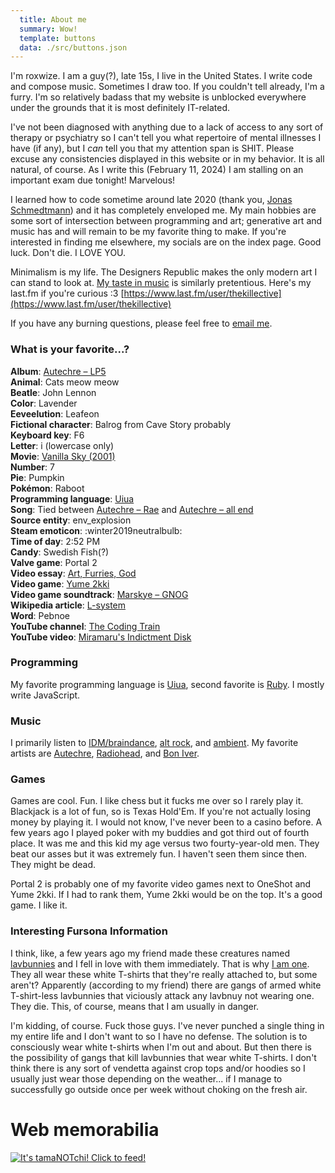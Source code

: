 ```yaml
---
  title: About me
  summary: Wow!
  template: buttons
  data: ./src/buttons.json
---
```


I'm roxwize. I am a guy(?), late 15s, I live in the United States. I write code and compose music. Sometimes I draw too. If you couldn't tell already, I'm a furry. I'm so relatively badass that my website is unblocked everywhere under the grounds that it is most definitely IT-related.

I've not been diagnosed with anything due to a lack of access to any sort of therapy or psychiatry so I can't tell you what repertoire of mental illnesses I have (if any), but I _can_ tell you that my attention span is SHIT. Please excuse any consistencies displayed in this website or in my behavior. It is all natural, of course. As I write this (February 11, 2024) I am stalling on an important exam due tonight! Marvelous!

I learned how to code sometime around late 2020 (thank you, [Jonas Schmedtmann](https://codingheroes.io/)) and it has completely enveloped me. My main hobbies are some sort of intersection between programming and art; generative art and music has and will remain to be my favorite thing to make. If you're interested in finding me elsewhere, my socials are on the index page. Good luck. Don't die. I LOVE YOU.

Minimalism is my life. The Designers Republic makes the only modern art I can stand to look at. [My taste in music](#rh-music) is similarly pretentious. Here's my last.fm if you're curious :3 [https://www.last.fm/user/thekillective](https://www.last.fm/user/thekillective)

If you have any burning questions, please feel free to [email me](mailto:biscordbro@gmail.com).

### What is your favorite...?

**Album**: [Autechre &ndash; LP5](https://www.albumoftheyear.org/album/6863-autechre-lp5.php)<br>
**Animal**: Cats meow meow<br>
**Beatle**: John Lennon<br>
**Color**: Lavender<br>
**Eeveelution**: Leafeon<br>
**Fictional character**: Balrog from Cave Story probably<br>
**Keyboard key**: F6<br>
**Letter**: i (lowercase only)<br>
**Movie**: [Vanilla Sky (2001)](https://www.imdb.com/title/tt0259711/)<br>
**Number**: 7<br>
**Pie**: Pumpkin<br>
**Pok&eacute;mon**: Raboot<br>
**Programming language**: [Uiua](https://www.uiua.org/)<br>
**Song**: Tied between [Autechre &ndash; Rae](https://www.youtube.com/watch?v=jWy9O6MdSJM) and [Autechre &ndash; all end](https://www.youtube.com/watch?v=duPQ87JLO8s)<br>
**Source entity**: env_explosion<br>
**Steam emoticon**: :winter2019neutralbulb:<br>
**Time of day**: 2:52 PM<br>
**Candy**: Swedish Fish(?)<br>
**Valve game**: Portal 2<br>
**Video essay**: [Art, Furries, God](https://youtu.be/LOGgqym6Nks)<br>
**Video game**: [Yume 2kki](https://ynoproject.net/2kki/)<br>
**Video game soundtrack**: [Marskye &ndash; GNOG](https://marskye.bandcamp.com/album/gnog)<br>
**Wikipedia article**: [L-system](https://en.wikipedia.org/wiki/L-system)<br>
**Word**: Pebnoe<br>
**YouTube channel**: [The Coding Train](https://www.youtube.com/@TheCodingTrain)<br>
**YouTube video**: [Miramaru's Indictment Disk](https://youtu.be/ELzPdGZ1I34)

### Programming

My favorite programming language is [Uiua](https://www.uiua.org/), second favorite is [Ruby](https://www.ruby-lang.org/). I mostly write JavaScript.

### Music

I primarily listen to [IDM/braindance](https://en.wikipedia.org/wiki/Intelligent_dance_music), [alt rock](https://en.wikipedia.org/wiki/Alternative_rock), and [ambient](https://en.wikipedia.org/wiki/Ambient_music). My favorite artists are [Autechre](https://www.last.fm/user/thekillective/library/music/Autechre), [Radiohead](https://www.last.fm/user/thekillective/library/music/Radiohead), and [Bon Iver](https://www.last.fm/user/thekillective/library/music/Bon+Iver).

### Games

Games are cool. Fun. I like chess but it fucks me over so I rarely play it. Blackjack is a lot of fun, so is Texas Hold'Em. If you're not actually losing money by playing it. I would not know, I've never been to a casino before. A few years ago I played poker with my buddies and got third out of fourth place. It was me and this kid my age versus two fourty-year-old men. They beat our asses but it was extremely fun. I haven't seen them since then. They might be dead.

Portal 2 is probably one of my favorite video games next to OneShot and Yume 2kki. If I had to rank them, Yume 2kki would be on the top. It's a good game. I like it.

### Interesting Fursona Information

I think, like, a few years ago my friend made these creatures named [lavbunnies](https://goom.noncities.com/lavbunnies/) and I fell in love with them immediately. That is why [I am one](/site/me). They all wear these white T-shirts that they're really attached to, but some aren't? Apparently (according to my friend) there are gangs of armed white T-shirt-less lavbunnies that viciously attack any lavbnuy not wearing one. They die. This, of course, means that I am usually in danger.

I'm kidding, of course. Fuck those guys. I've never punched a single thing in my entire life and I don't want to so I have no defense. The solution is to consciously wear white t-shirts when I'm out and about. But then there is the possibility of gangs that kill lavbunnies that wear white T-shirts. I don't think there is any sort of vendetta against crop tops and/or hoodies so I usually just wear those depending on the weather... if I manage to successfully go outside once per week without choking on the fresh air.

# Web memorabilia

<a href="https://tamanotchi.world/8684c"><img src="https://tamanotchi.world/i2/8684" alt="It's tamaNOTchi! Click to feed!"></a>
